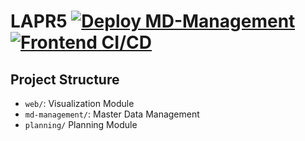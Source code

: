 # LAPR5 [![Deploy MD-Management](https://github.com/miseEnPlace-i/lapr5/actions/workflows/md-management.yml/badge.svg)](https://github.com/miseEnPlace-i/lapr5/actions/workflows/md-management.yml) [![Frontend CI/CD](https://github.com/miseEnPlace-i/lapr5/actions/workflows/frontend.yml/badge.svg)](https://github.com/miseEnPlace-i/lapr5/actions/workflows/frontend.yml)

## Project Structure

- `web/`: Visualization Module
- `md-management/`: Master Data Management
- `planning/` Planning Module
